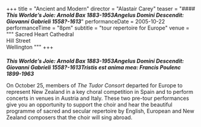 +++
title = "Ancient and Modern"
director = "Alastair Carey"
teaser = "#### ***This Worlde’s Joie: Arnold Bax 1883-1953Angelus Domini Descendit: Giovanni Gabrieli 1558?-1613***"
performanceDate = 2005-10-22
performanceTime = "8pm"
subtitle = "tour repertoire for Europe"
venue = """
Sacred Heart Cathedral  
Hill Street  
Wellington
"""
+++

#### 
***This Worlde’s Joie: Arnold Bax 1883-1953Angelus Domini Descendit: Giovanni Gabrieli 1558?-1613Tristis est anima mea: Francis Poulenc 1899-1963***


On October 25, members of *The Tudor Consort* departed for Europe to represent New Zealand in a key choral competition in Spain and to perform concerts in venues in Austria and Italy. These two pre-tour performances give you an opportunity to support the choir and hear the beautiful programme of sacred and secular repertoire by English, European and New Zealand composers that the choir will sing abroad.
